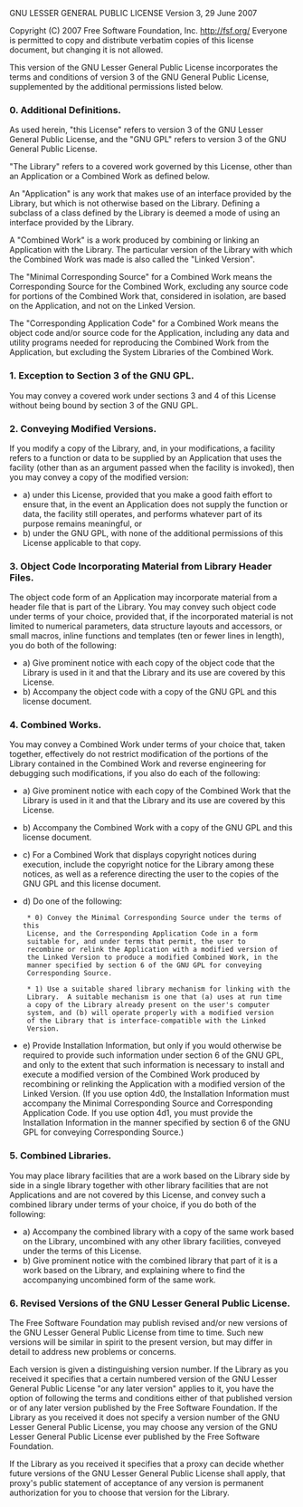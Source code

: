 GNU LESSER GENERAL PUBLIC LICENSE
Version 3, 29 June 2007

Copyright (C) 2007 Free Software Foundation, Inc. <http://fsf.org/>
Everyone is permitted to copy and distribute verbatim copies of this license
document, but changing it is not allowed.

This version of the GNU Lesser General Public License incorporates the terms
and conditions of version 3 of the GNU General Public License, supplemented by
the additional permissions listed below.

### 0. Additional Definitions.

As used herein, "this License" refers to version 3 of the GNU Lesser General
Public License, and the "GNU GPL" refers to version 3 of the GNU General
Public License.

"The Library" refers to a covered work governed by this License, other than an
Application or a Combined Work as defined below.

An "Application" is any work that makes use of an interface provided by the
Library, but which is not otherwise based on the Library. Defining a subclass
of a class defined by the Library is deemed a mode of using an interface
provided by the Library.

A "Combined Work" is a work produced by combining or linking an Application
with the Library. The particular version of the Library with which the Combined
Work was made is also called the "Linked Version".

The "Minimal Corresponding Source" for a Combined Work means the Corresponding
Source for the Combined Work, excluding any source code for portions of the
Combined Work that, considered in isolation, are based on the Application, and
not on the Linked Version.

The "Corresponding Application Code" for a Combined Work means the object code
and/or source code for the Application, including any data and utility
programs needed for reproducing the Combined Work from the Application, but
excluding the System Libraries of the Combined Work.

### 1. Exception to Section 3 of the GNU GPL.

You may convey a covered work under sections 3 and 4 of this License without
being bound by section 3 of the GNU GPL.

### 2. Conveying Modified Versions.

If you modify a copy of the Library, and, in your modifications, a facility
refers to a function or data to be supplied by an Application that uses the
facility (other than as an argument passed when the facility is invoked), then
you may convey a copy of the modified version:

-   a) under this License, provided that you make a good faith effort to
    ensure that, in the event an Application does not supply the
    function or data, the facility still operates, and performs
    whatever part of its purpose remains meaningful, or
-   b) under the GNU GPL, with none of the additional permissions of
    this License applicable to that copy.

### 3. Object Code Incorporating Material from Library Header Files.

The object code form of an Application may incorporate material from
a header file that is part of the Library. You may convey such object
code under terms of your choice, provided that, if the incorporated
material is not limited to numerical parameters, data structure
layouts and accessors, or small macros, inline functions and templates
(ten or fewer lines in length), you do both of the following:

-   a) Give prominent notice with each copy of the object code that the
    Library is used in it and that the Library and its use are
    covered by this License.
-   b) Accompany the object code with a copy of the GNU GPL and this license
    document.

### 4. Combined Works.

You may convey a Combined Work under terms of your choice that,
taken together, effectively do not restrict modification of the
portions of the Library contained in the Combined Work and reverse
engineering for debugging such modifications, if you also do each of
the following:

-   a) Give prominent notice with each copy of the Combined Work that
    the Library is used in it and that the Library and its use are
    covered by this License.
-   b) Accompany the Combined Work with a copy of the GNU GPL and this license
    document.
-   c) For a Combined Work that displays copyright notices during
    execution, include the copyright notice for the Library among
    these notices, as well as a reference directing the user to the
    copies of the GNU GPL and this license document.
-   d) Do one of the following:

         * 0) Convey the Minimal Corresponding Source under the terms of this
         License, and the Corresponding Application Code in a form
         suitable for, and under terms that permit, the user to
         recombine or relink the Application with a modified version of
         the Linked Version to produce a modified Combined Work, in the
         manner specified by section 6 of the GNU GPL for conveying
         Corresponding Source.

         * 1) Use a suitable shared library mechanism for linking with the
         Library.  A suitable mechanism is one that (a) uses at run time
         a copy of the Library already present on the user's computer
         system, and (b) will operate properly with a modified version
         of the Library that is interface-compatible with the Linked
         Version.

-   e) Provide Installation Information, but only if you would otherwise
    be required to provide such information under section 6 of the
    GNU GPL, and only to the extent that such information is
    necessary to install and execute a modified version of the
    Combined Work produced by recombining or relinking the
    Application with a modified version of the Linked Version. (If
    you use option 4d0, the Installation Information must accompany
    the Minimal Corresponding Source and Corresponding Application
    Code. If you use option 4d1, you must provide the Installation
    Information in the manner specified by section 6 of the GNU GPL
    for conveying Corresponding Source.)

### 5. Combined Libraries.

You may place library facilities that are a work based on the
Library side by side in a single library together with other library
facilities that are not Applications and are not covered by this
License, and convey such a combined library under terms of your
choice, if you do both of the following:

-   a) Accompany the combined library with a copy of the same work based
    on the Library, uncombined with any other library facilities,
    conveyed under the terms of this License.
-   b) Give prominent notice with the combined library that part of it
    is a work based on the Library, and explaining where to find the
    accompanying uncombined form of the same work.

### 6. Revised Versions of the GNU Lesser General Public License.

The Free Software Foundation may publish revised and/or new versions
of the GNU Lesser General Public License from time to time. Such new
versions will be similar in spirit to the present version, but may
differ in detail to address new problems or concerns.

Each version is given a distinguishing version number. If the
Library as you received it specifies that a certain numbered version
of the GNU Lesser General Public License "or any later version"
applies to it, you have the option of following the terms and
conditions either of that published version or of any later version
published by the Free Software Foundation. If the Library as you
received it does not specify a version number of the GNU Lesser
General Public License, you may choose any version of the GNU Lesser
General Public License ever published by the Free Software Foundation.

If the Library as you received it specifies that a proxy can decide
whether future versions of the GNU Lesser General Public License shall
apply, that proxy's public statement of acceptance of any version is
permanent authorization for you to choose that version for the
Library.
